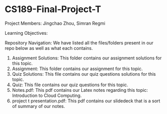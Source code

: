 # CS189-Final-Project-T

Project Members: Jingchao Zhou, Simran Regmi

Learning Objectives:

Repository Navigation: We have listed all the files/folders present in our repo below as well as what each contains.
1) Assignment Solutions: This folder contains our assignment solutions for this topic.
2) Assignment: This folder contains our assignment for this topic.
3) Quiz Solutions: This file contains our quiz questions solutions for this topic.
4) Quiz: This file contains our quiz questions for this topic.
6) Notes.pdf: This pdf contains our Latex notes regarding this topic: Introduction to Cloud Computing.
7) project t presentation.pdf: This pdf contains our slidedeck that is a sort of summary of our notes.
